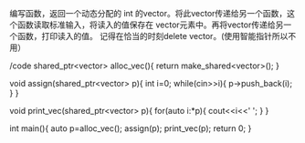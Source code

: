 编写函数，返回一个动态分配的 int 的vector。将此vector传递给另一个函数，这个函数读取标准输入，将读入的值保存在 vector元素中。再将vector传递给另一个函数，打印读入的值。
记得在恰当的时刻delete vector。(使用智能指针所以不用）

/code 
shared_ptr<vector<int>> alloc_vec(){
    return make_shared<vector<int>>();
}

void assign(shared_ptr<vector<int>> p){
    int i=0;
    while(cin>>i){
        p->push_back(i);
    }
}

void print_vec(shared_ptr<vector<int>> p){
    for(auto i:*p){
        cout<<i<<' ';
    }
}

int main(){
    auto p=alloc_vec();
    assign(p);
    print_vec(p);
    return 0;
}
